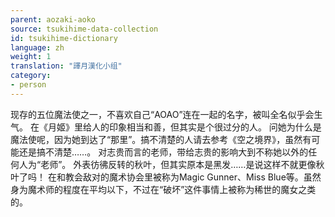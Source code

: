 ```yaml
---
parent: aozaki-aoko
source: tsukihime-data-collection
id: tsukihime-dictionary
language: zh
weight: 1
translation: "譯月漢化小组"
category:
- person
---
```


现存的五位魔法使之一，不喜欢自己“AOAO”连在一起的名字，被叫全名似乎会生气。
在《月姬》里给人的印象相当和善，但其实是个很过分的人。
问她为什么是魔法使呢，因为她到达了“那里”。搞不清楚的人请去参考《空之境界》，虽然有可能还是搞不清楚……。
对志贵而言的老师，带给志贵的影响大到不称她以外的任何人为“老师”。
外表彷彿反转的秋叶，但其实原本是黑发……是说这样不就更像秋叶了吗！
在和教会敌对的魔术协会里被称为Magic Gunner、Miss Blue等。虽然身为魔术师的程度在平均以下，不过在“破坏”这件事情上被称为稀世的魔女之类的。
